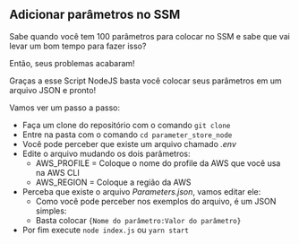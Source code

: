## Adicionar parâmetros no SSM

Sabe quando você tem 100 parâmetros para colocar no SSM e sabe que vai levar um bom tempo para fazer isso?

Então, seus problemas acabaram!

Graças a esse Script NodeJS basta você colocar seus parâmetros em um arquivo JSON e pronto!

Vamos ver um passo a passo:

- Faça um clone do repositório com o comando `git clone`
- Entre na pasta com o comando `cd parameter_store_node`
- Você pode perceber que existe um arquivo chamado _.env_
- Edite o arquivo mudando os dois parâmetros:
  - AWS_PROFILE = Coloque o nome do profile da AWS que você usa na AWS CLI
  - AWS_REGION = Coloque a região da AWS
- Perceba que existe o arquivo _Parameters.json_, vamos editar ele:
  - Como você pode perceber nos exemplos do arquivo, é um JSON simples:
  - Basta colocar `{Nome do parâmetro:Valor do parâmetro}`
- Por fim execute `node index.js` ou `yarn start`
